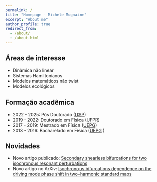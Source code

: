 ```yaml
---
permalink: /
title: "Homepage - Michele Mugnaine"
excerpt: "About me"
author_profile: true
redirect_from: 
  - /about/
  - /about.html
---
```


## Áreas de interesse
* Dinâmica não linear
* Sistemas Hamiltonianos
* Modelos matemáticos não twist
* Modelos ecológicos

## Formação acadêmica
* 2022 - 2025: Pós Doutorado ([USP](https://www5.usp.br/))
* 2019 - 2022: Doutorado em Física ([UFPR](https://ufpr.br/))
* 2017 - 2019: Mestrado em Física ([UEPG](https://www.uepg.br/))
* 2013 - 2016: Bacharelado em Física ([UEPG](https://www.uepg.br/) )

## Novidades

* Novo artigo publicado: [Secondary shearless bifurcations for two isochronous resonant perturbations](https://pubs.aip.org/aip/cha/article-abstract/35/4/043136/3344494/Secondary-shearless-bifurcations-for-two?redirectedFrom=fulltext)
* Novo artigo no ArXiv: [Isochronous bifurcations dependence on the driving mode phase shift in two-harmonic standard maps]([https://arxiv.org/abs/2312.12552](https://arxiv.org/abs/2505.00179))
